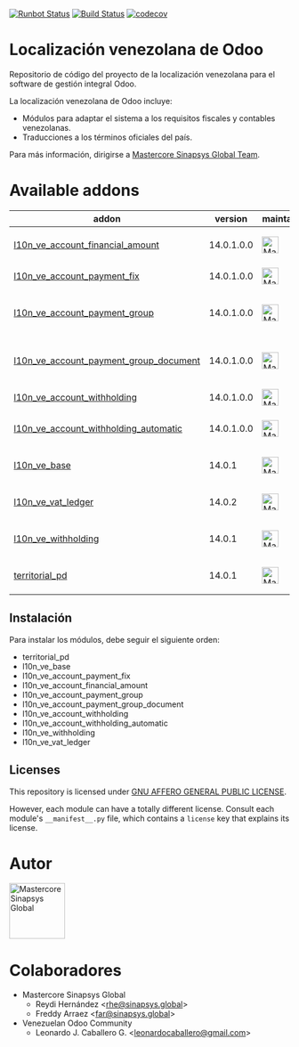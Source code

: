 [![Runbot Status](https://runbot.odoo-community.org/runbot/badge/flat/189/14.0.svg)](https://runbot.odoo-community.org/runbot/repo/github-com-oca-web-189)
[![Build Status](https://travis-ci.org/OCA/l10n-venezuela.svg?branch=14.0)](https://travis-ci.org/OCA/l10n-venezuela)
[![codecov](https://codecov.io/gh/OCA/l10n-venezuela/branch/14.0/graph/badge.svg)](https://codecov.io/gh/OCA/l10n-venezuela)

# Localización venezolana de Odoo

Repositorio de código del proyecto de la localización venezolana para el software
de gestión integral Odoo.

La localización venezolana de Odoo incluye:

* Módulos para adaptar el sistema a los requisitos fiscales y contables
  venezolanas.
* Traducciones a los términos oficiales del país.

Para más información, dirigirse a [Mastercore Sinapsys Global Team](https://github.com/odoo-mastercore/odoo-venezuela/tree/14.0).

<!-- prettier-ignore-start -->

[//]: # (addons)

# Available addons

addon | version | maintainers | summary
---   | ---     | ---         | ---
[l10n_ve_account_financial_amount](l10n_ve_account_financial_amount/) | 14.0.1.0.0 | <a href="https://github.com/odoo-mastercore" title="Mastercore Sinapsys Global"><img src="https://avatars.githubusercontent.com/u/33432708?v=4" alt="Mastercore Sinapsys Global" width="30px" height="30px"></a> | Accounting Financial Amounts
[l10n_ve_account_payment_fix](l10n_ve_account_payment_fix/) | 14.0.1.0.0 | <a href="https://github.com/odoo-mastercore" title="Mastercore Sinapsys Global"><img src="https://avatars.githubusercontent.com/u/33432708?v=4" alt="Mastercore Sinapsys Global" width="30px" height="30px"></a> | Account Payment Fix
[l10n_ve_account_payment_group](l10n_ve_account_payment_group/) | 14.0.1.0.0 | <a href="https://github.com/odoo-mastercore" title="Mastercore Sinapsys Global"><img src="https://avatars.githubusercontent.com/u/33432708?v=4" alt="Mastercore Sinapsys Global" width="30px" height="30px"></a> | Account Payment with Multiple methods
[l10n_ve_account_payment_group_document](l10n_ve_account_payment_group_document/) | 14.0.1.0.0 | <a href="https://github.com/odoo-mastercore" title="Mastercore Sinapsys Global"><img src="https://avatars.githubusercontent.com/u/33432708?v=4" alt="Mastercore Sinapsys Global" width="30px" height="30px"></a> | Payment Groups with Accounting Documents
[l10n_ve_account_withholding](l10n_ve_account_withholding/) | 14.0.1.0.0 | <a href="https://github.com/odoo-mastercore" title="Mastercore Sinapsys Global"><img src="https://avatars.githubusercontent.com/u/33432708?v=4" alt="Mastercore Sinapsys Global" width="30px" height="30px"></a> | Withholdings on Payments
[l10n_ve_account_withholding_automatic](l10n_ve_account_withholding_automatic/) | 14.0.1.0.0 | <a href="https://github.com/odoo-mastercore" title="Mastercore Sinapsys Global"><img src="https://avatars.githubusercontent.com/u/33432708?v=4" alt="Mastercore Sinapsys Global" width="30px" height="30px"></a> | Automatic Withholdings on Payments
[l10n_ve_base](l10n_ve_base/) | 14.0.1 | <a href="https://github.com/odoo-mastercore" title="Mastercore Sinapsys Global"><img src="https://avatars.githubusercontent.com/u/33432708?v=4" alt="Mastercore Sinapsys Global" width="30px" height="30px"></a> | Localización Venezuela Base
[l10n_ve_vat_ledger](l10n_ve_vat_ledger/) | 14.0.2 | <a href="https://github.com/odoo-mastercore" title="Mastercore Sinapsys Global"><img src="https://avatars.githubusercontent.com/u/33432708?v=4" alt="Mastercore Sinapsys Global" width="30px" height="30px"></a> | Localización Vat Ledger Venezuela
[l10n_ve_withholding](l10n_ve_withholding/) | 14.0.1 | <a href="https://github.com/odoo-mastercore" title="Mastercore Sinapsys Global"><img src="https://avatars.githubusercontent.com/u/33432708?v=4" alt="Mastercore Sinapsys Global" width="30px" height="30px"></a> | Localización Withholding Venezuela
[territorial_pd](territorial_pd/) | 14.0.1 | <a href="https://github.com/odoo-mastercore" title="Mastercore Sinapsys Global"><img src="https://avatars.githubusercontent.com/u/33432708?v=4" alt="Mastercore Sinapsys Global" width="30px" height="30px"></a> | Venezuela Municipalities and Parishes

[//]: # (end addons)

<!-- prettier-ignore-end -->

## Instalación

Para instalar los módulos, debe seguir el siguiente orden:
- territorial_pd
- l10n_ve_base
- l10n_ve_account_payment_fix
- l10n_ve_account_financial_amount
- l10n_ve_account_payment_group
- l10n_ve_account_payment_group_document
- l10n_ve_account_withholding
- l10n_ve_account_withholding_automatic
- l10n_ve_withholding
- l10n_ve_vat_ledger

## Licenses

This repository is licensed under [GNU AFFERO GENERAL PUBLIC LICENSE](LICENSE.txt).

However, each module can have a totally different license. Consult each module's
`__manifest__.py` file, which contains a `license` key that explains its license.

# Autor

<a href="https://github.com/odoo-mastercore" title="Mastercore Sinapsys Global"><img src="https://avatars.githubusercontent.com/u/33432708?v=4" alt="Mastercore Sinapsys Global" width="100px" height="100px"/></a>

# Colaboradores

-   Mastercore Sinapsys Global
    -   Reydi Hernández  \<<rhe@sinapsys.global>\>
    -   Freddy Arraez  \<<far@sinapsys.global>\>
-   Venezuelan Odoo Community
    - Leonardo J. Caballero G. \<<leonardocaballero@gmail.com>\>

